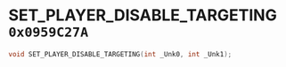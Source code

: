 # SET_PLAYER_DISABLE_TARGETING `0x0959C27A`

```cpp
void SET_PLAYER_DISABLE_TARGETING(int _Unk0, int _Unk1);
```